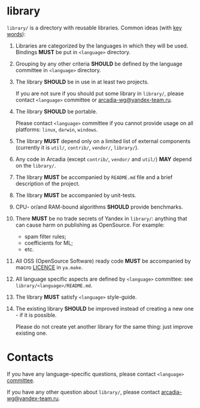 library
===
`library/` is a directory with reusable libraries. Common ideas (with [key words](https://tools.ietf.org/html/rfc2119)):
 
1. Libraries are categorized by the languages in which they will be used.
    Bindings **MUST** be put in `<language>` directory.
 
2. Grouping by any other criteria **SHOULD** be defined by the language committee in `<language>` directory.
 
3. The library **SHOULD** be in use in at least two projects.
    
    If you are not sure if you should put some library in `library/`, please contact `<language>` committee or arcadia-wg@yandex-team.ru.
 
4. The library **SHOULD** be portable.

    Please contact `<language>` committee if you cannot provide usage on all platforms: `linux`, `darwin`, `windows`.
 
5. The library **MUST** depend only on a limited list of external components
    (currently it is `util/`, `contrib/`, `vendor/`, `library/`).

6. Any code in Arcadia (except `contrib/`, `vendor/` and `util/`) **MAY** depend on the `library/`.

7. The library **MUST** be accompanied by `README.md` file and a brief description of the project.

8. The library **MUST** be accompanied by unit-tests.

9. CPU- or/and RAM-bound algorithms **SHOULD** provide benchmarks.

10. There **MUST** be no trade secrets of Yandex in `library/`: anything that can cause harm on publishing as OpenSource. For example:
    * spam filter rules;
    * coefficients for ML;
    * etc.

11. All OSS (OpenSource Software) ready code **MUST** be accompanied by macro [LICENCE](https://docs.yandex-team.ru/ya-make/manual/common/macros#licence(license...)) in `ya.make`.

12. All language specific aspects are defined by `<language>` committee: see `library/<language>/README.md`.

13. The library **MUST** satisfy `<language>` style-guide.

14. The existing library **SHOULD** be improved instead of creating a new one - if it is possible.

    Please do not create yet another library for the same thing: just improve existing one.

Contacts
===
If you have any language-specific questions, please contact `<language>` [committee](https://wiki.yandex-team.ru/devrules/#profilnyekomitety).

If you have any other question about `library/`, please contact arcadia-wg@yandex-team.ru.
